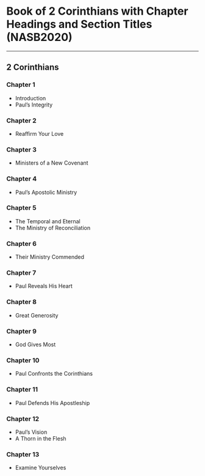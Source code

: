 # Book of 2 Corinthians with Chapter Headings and Section Titles (NASB2020)

---

## 2 Corinthians
### Chapter 1
- Introduction
- Paul’s Integrity

### Chapter 2
- Reaffirm Your Love

### Chapter 3
- Ministers of a New Covenant

### Chapter 4
- Paul’s Apostolic Ministry

### Chapter 5
- The Temporal and Eternal
- The Ministry of Reconciliation

### Chapter 6
- Their Ministry Commended

### Chapter 7
- Paul Reveals His Heart

### Chapter 8
- Great Generosity

### Chapter 9
- God Gives Most

### Chapter 10
- Paul Confronts the Corinthians

### Chapter 11
- Paul Defends His Apostleship

### Chapter 12
- Paul’s Vision
- A Thorn in the Flesh

### Chapter 13
- Examine Yourselves
